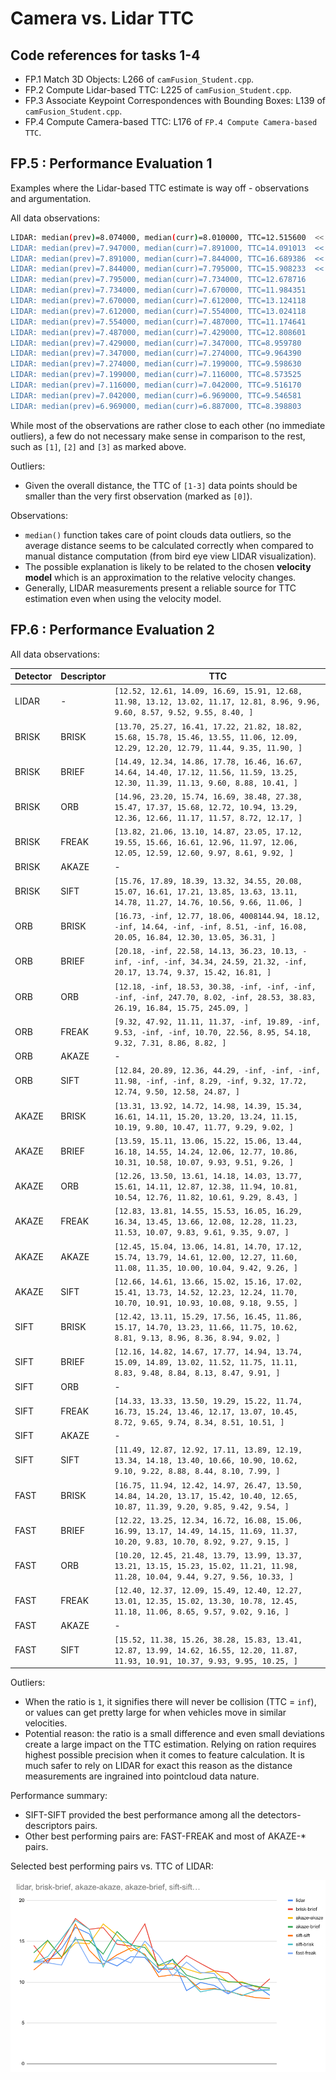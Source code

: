 # Camera vs. Lidar TTC

## Code references for tasks 1-4

* FP.1 Match 3D Objects: L266 of `camFusion_Student.cpp`.
* FP.2 Compute Lidar-based TTC: L225 of `camFusion_Student.cpp`.
* FP.3 Associate Keypoint Correspondences with Bounding Boxes: L139 of `camFusion_Student.cpp`.
* FP.4 Compute Camera-based TTC: L176 of `FP.4 Compute Camera-based TTC`.

## FP.5 : Performance Evaluation 1

Examples where the Lidar-based TTC estimate is way off - observations and argumentation.

All data observations:

```bash
LIDAR: median(prev)=8.074000, median(curr)=8.010000, TTC=12.515600  << [0] >>
LIDAR: median(prev)=7.947000, median(curr)=7.891000, TTC=14.091013  << [1] >>
LIDAR: median(prev)=7.891000, median(curr)=7.844000, TTC=16.689386  << [2] >>
LIDAR: median(prev)=7.844000, median(curr)=7.795000, TTC=15.908233  << [3] >>
LIDAR: median(prev)=7.795000, median(curr)=7.734000, TTC=12.678716
LIDAR: median(prev)=7.734000, median(curr)=7.670000, TTC=11.984351
LIDAR: median(prev)=7.670000, median(curr)=7.612000, TTC=13.124118
LIDAR: median(prev)=7.612000, median(curr)=7.554000, TTC=13.024118
LIDAR: median(prev)=7.554000, median(curr)=7.487000, TTC=11.174641
LIDAR: median(prev)=7.487000, median(curr)=7.429000, TTC=12.808601
LIDAR: median(prev)=7.429000, median(curr)=7.347000, TTC=8.959780
LIDAR: median(prev)=7.347000, median(curr)=7.274000, TTC=9.964390
LIDAR: median(prev)=7.274000, median(curr)=7.199000, TTC=9.598630
LIDAR: median(prev)=7.199000, median(curr)=7.116000, TTC=8.573525
LIDAR: median(prev)=7.116000, median(curr)=7.042000, TTC=9.516170
LIDAR: median(prev)=7.042000, median(curr)=6.969000, TTC=9.546581
LIDAR: median(prev)=6.969000, median(curr)=6.887000, TTC=8.398803
```

While most of the observations are rather close to each other (no immediate outliers), a few do not necessary make sense in comparison to the rest, such as `[1]`, `[2]` and `[3]` as marked above.

Outliers:

* Given the overall distance, the TTC of `[1-3]` data points should be smaller than the very first observation (marked as `[0]`).

Observations:

* `median()` function takes care of point clouds data outliers, so the average distance seems to be calculated correctly when compared to manual distance computation (from bird eye view LIDAR visualization).
* The possible explanation is likely to be related to the chosen **velocity model** which is an approximation to the relative velocity changes.
* Generally, LIDAR measurements present a reliable source for TTC estimation even when using the velocity model.

## FP.6 : Performance Evaluation 2

All data observations:

| Detector | Descriptor | TTC |
| --- | --- | --- | 
| LIDAR | - | `[12.52, 12.61, 14.09, 16.69, 15.91, 12.68, 11.98, 13.12, 13.02, 11.17, 12.81, 8.96, 9.96, 9.60, 8.57, 9.52, 9.55, 8.40, ]` | 
| BRISK | BRISK | `[13.70, 25.27, 16.41, 17.22, 21.82, 18.82, 15.68, 15.78, 15.46, 13.55, 11.06, 12.09, 12.29, 12.20, 12.79, 11.44, 9.35, 11.90, ]` | 
| BRISK | BRIEF | `[14.49, 12.34, 14.86, 17.78, 16.46, 16.67, 14.64, 14.40, 17.12, 11.56, 11.59, 13.25, 12.30, 11.39, 11.13, 9.60, 8.88, 10.41, ]` |
| BRISK | ORB | `[14.96, 23.20, 15.74, 16.69, 38.48, 27.38, 15.47, 17.37, 15.68, 12.72, 10.94, 13.29, 12.36, 12.66, 11.17, 11.57, 8.72, 12.17, ]` |
| BRISK | FREAK | `[13.82, 21.06, 13.10, 14.87, 23.05, 17.12, 19.55, 15.66, 16.61, 12.96, 11.97, 12.06, 12.05, 12.59, 12.60, 9.97, 8.61, 9.92, ]` |
| BRISK | AKAZE | - |
| BRISK | SIFT | `[15.76, 17.89, 18.39, 13.32, 34.55, 20.08, 15.07, 16.61, 17.21, 13.85, 13.63, 13.11, 14.78, 11.27, 14.76, 10.56, 9.66, 11.06, ]` |
| ORB | BRISK | `[16.73, -inf, 12.77, 18.06, 4008144.94, 18.12, -inf, 14.64, -inf, -inf, 8.51, -inf, 16.08, 20.05, 16.84, 12.30, 13.05, 36.31, ]` |
| ORB | BRIEF | `[20.18, -inf, 22.58, 14.13, 36.23, 10.13, -inf, -inf, -inf, 34.34, 24.59, 21.32, -inf, 20.17, 13.74, 9.37, 15.42, 16.81, ]` |
| ORB | ORB | `[12.18, -inf, 18.53, 30.38, -inf, -inf, -inf, -inf, -inf, 247.70, 8.02, -inf, 28.53, 38.83, 26.19, 16.84, 15.75, 245.09, ]` |
| ORB | FREAK | `[9.32, 47.92, 11.11, 11.37, -inf, 19.89, -inf, 9.53, -inf, -inf, 10.70, 22.56, 8.95, 54.18, 9.32, 7.31, 8.86, 8.82, ]` |
| ORB | AKAZE | - |
| ORB | SIFT | `[12.84, 20.89, 12.36, 44.29, -inf, -inf, -inf, 11.98, -inf, -inf, 8.29, -inf, 9.32, 17.72, 12.74, 9.50, 12.58, 24.87, ]` |
| AKAZE | BRISK | `[13.31, 13.92, 14.72, 14.98, 14.39, 15.34, 16.61, 14.11, 15.20, 13.20, 13.24, 11.15, 10.19, 9.80, 10.47, 11.77, 9.29, 9.02, ]` |
| AKAZE | BRIEF | `[13.59, 15.11, 13.06, 15.22, 15.06, 13.44, 16.18, 14.55, 14.24, 12.06, 12.77, 10.86, 10.31, 10.58, 10.07, 9.93, 9.51, 9.26, ]` |
| AKAZE | ORB | `[12.26, 13.50, 13.61, 14.18, 14.03, 13.77, 15.61, 14.11, 12.87, 12.38, 11.94, 10.81, 10.54, 12.76, 11.82, 10.61, 9.29, 8.43, ]` |
| AKAZE | FREAK | `[12.83, 13.81, 14.55, 15.53, 16.05, 16.29, 16.34, 13.45, 13.66, 12.08, 12.28, 11.23, 11.53, 10.07, 9.83, 9.61, 9.35, 9.07, ]` |
| AKAZE | AKAZE | `[12.45, 15.04, 13.06, 14.81, 14.70, 17.12, 15.74, 13.79, 14.61, 12.00, 12.27, 11.60, 11.08, 11.35, 10.00, 10.04, 9.42, 9.26, ]` |
| AKAZE | SIFT | `[12.66, 14.61, 13.66, 15.02, 15.16, 17.02, 15.41, 13.73, 14.52, 12.23, 12.24, 11.70, 10.70, 10.91, 10.93, 10.08, 9.18, 9.55, ]` |
| SIFT | BRISK | `[12.42, 13.11, 15.29, 17.56, 16.45, 11.86, 15.17, 14.70, 13.23, 11.66, 11.75, 10.62, 8.81, 9.13, 8.96, 8.36, 8.94, 9.02, ]` |
| SIFT | BRIEF | `[12.16, 14.82, 14.67, 17.77, 14.94, 13.74, 15.09, 14.89, 13.02, 11.52, 11.75, 11.11, 8.83, 9.48, 8.84, 8.13, 8.47, 9.91, ]` |
| SIFT | ORB | - |
| SIFT | FREAK | `[14.33, 13.33, 13.50, 19.29, 15.22, 11.74, 16.73, 15.24, 13.46, 12.17, 13.07, 10.45, 8.72, 9.65, 9.74, 8.34, 8.51, 10.51, ]` |
| SIFT | AKAZE | - |
| SIFT | SIFT | `[11.49, 12.87, 12.92, 17.11, 13.89, 12.19, 13.34, 14.18, 13.40, 10.66, 10.90, 10.62, 9.10, 9.22, 8.88, 8.44, 8.10, 7.99, ]` |
| FAST | BRISK | `[16.75, 11.94, 12.42, 14.97, 26.47, 13.50, 14.84, 14.20, 13.17, 15.42, 10.40, 12.65, 10.87, 11.39, 9.20, 9.85, 9.42, 9.54, ]` |
| FAST | BRIEF | `[12.22, 13.25, 12.34, 16.72, 16.08, 15.06, 16.99, 13.17, 14.49, 14.15, 11.69, 11.37, 10.20, 9.83, 10.70, 8.92, 9.27, 9.15, ]` |
| FAST | ORB | `[10.20, 12.45, 21.48, 13.79, 13.99, 13.37, 13.21, 13.15, 15.23, 15.02, 11.21, 11.98, 11.28, 10.04, 9.44, 9.27, 9.56, 10.33, ]` |
| FAST | FREAK | `[12.40, 12.37, 12.09, 15.49, 12.40, 12.27, 13.01, 12.35, 15.02, 13.30, 10.78, 12.45, 11.18, 11.06, 8.65, 9.57, 9.02, 9.16, ]` |
| FAST | AKAZE | - |
| FAST | SIFT | `[15.52, 11.38, 15.26, 38.28, 15.83, 13.41, 12.87, 13.99, 14.62, 16.55, 12.20, 11.87, 11.93, 10.91, 10.37, 9.93, 9.95, 10.25, ]` |

Outliers: 

* When the ratio is `1`, it signifies there will never be collision (TTC = `inf`), or values can get pretty large for when vehicles move in similar velocities. 
* Potential reason: the ratio is a small difference and even small deviations create a large impact on the TTC estimation. Relying on ration requires highest possible precision when it comes to feature calculation. It is much safer to rely on LIDAR for exact this reason as the distance measurements are ingrained into pointcloud data nature.

Performance summary:

* SIFT-SIFT provided the best performance among all the detectors-descriptors pairs.
* Other best performing pairs are: FAST-FREAK and most of AKAZE-* pairs.

Selected best performing pairs vs. TTC of LIDAR:

![plot](performance.png)